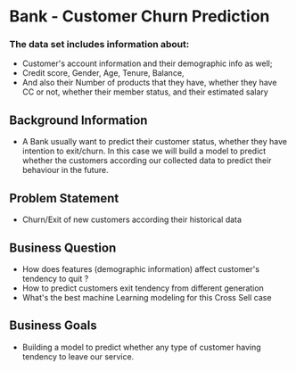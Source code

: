 # Bank - Customer Churn Prediction

### The data set includes information about:

- Customer's account information and their demographic info as well; 
- Credit score, Gender, Age, Tenure, Balance, 
- And also their Number of products that they have, whether they have CC or not, whether their member status, 
    and their estimated salary

## Background Information 

- A Bank usually want to predict their customer status, whether they have intention to exit/churn. 
In this case we will build a model to predict whether the customers according our collected data to predict their behaviour 
in the future.


## Problem Statement

- Churn/Exit of new customers according their historical data

## Business Question

- How does features (demographic information) affect customer's tendency to quit ?
- How to predict customers exit tendency from different generation 
- What's the best machine Learning modeling for this Cross Sell case


## Business Goals

- Building a model to predict whether any type of customer having tendency to leave our service.
